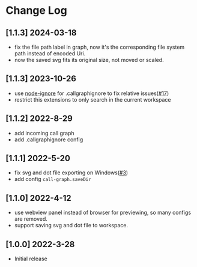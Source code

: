 # Change Log

## [1.1.3] 2024-03-18

- fix the file path label in graph, now it's the corresponding file system path instead of encoded Uri.
- now the saved svg fits its original size, not moved or scaled.

## [1.1.3] 2023-10-26

- use [node-ignore](https://www.npmjs.com/package/ignore) for .callgraphignore to fix relative issues([#17](https://github.com/beicause/call-graph/pull/17))
- restrict this extensions to only search in the current workspace

## [1.1.2] 2022-8-29

- add incoming call graph
- add .callgraphignore config

## [1.1.1] 2022-5-20

- fix svg and dot file exporting on Windows([#3](https://github.com/beicause/call-graph/issues/3))
- add config `call-graph.saveDir`

## [1.1.0] 2022-4-12

- use webview panel instead of browser for previewing, so many configs are removed.
- support saving svg and dot file to workspace.

## [1.0.0] 2022-3-28

- Initial release